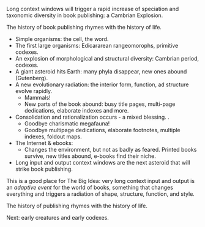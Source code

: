 
Long context windows will trigger a rapid increase of speciation and taxonomic diversity in book publishing: a Cambrian Explosion.

The history of book publishing rhymes with the history of life.

- Simple organisms: the cell, the word.
- The first large organisms: Edicararean rangeomorophs, primitive codexes.
- An explosion of morphological and structural diversity: Cambrian period, codexes.
- A giant asteroid hits Earth: many phyla disappear, new ones abound (Gutenberg).
- A new evolutionary radiation: the interior form, function, ad structure evolve rapidly.
  - Mammals!
  - New parts of the book abound: busy title pages, multi-page dedications, elaborate indexes and more.
- Consolidation and rationalization occurs - a mixed blessing. .
  - Goodbye charismatic megafauna!
  - Goodbye multipage dedications, elaborate footnotes, multiple indexes, foldout maps.
- The Internet & ebooks:
  - Changes the environment, but not as badly as feared. Printed books survive, new titles abound, e-books find their niche.
- Long input and output context windows are the next asteroid that will strike book publishing.

This is a good place for The Big Idea: very long context input and output is an *adaptive event* for the world of books,
something that changes everything and triggers a radiation of shape, structure, function, and style.

The history of publishing rhymes with the history of life.

Next: early creatures and early codexes.